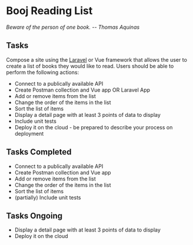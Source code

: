 # Booj Reading List
*Beware of the person of one book. -- Thomas Aquinas*
## Tasks
Compose a site using the [Laravel](https://laravel.com/) or Vue framework that allows the user to create a list of books they would like to read. Users should be able to perform the following actions:
* Connect to a publically available API
* Create Postman collection and Vue app OR Laravel App 
* Add or remove items from the list
* Change the order of the items in the list
* Sort the list of items
* Display a detail page with at least 3 points of data to display
* Include unit tests
* Deploy it on the cloud - be prepared to describe your process on deployment

## Tasks Completed
* Connect to a publically available API
* Create Postman collection and Vue app
* Add or remove items from the list
* Change the order of the items in the list
* Sort the list of items
* (partially) Include unit tests

## Tasks Ongoing
* Display a detail page with at least 3 points of data to display
* Deploy it on the cloud
